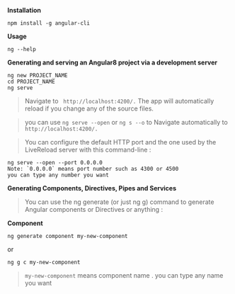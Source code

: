 

**Installation**

``` 
npm install -g angular-cli 
```



**Usage**

```
ng --help 
```



**Generating and serving an Angular8 project via a development server**

```
ng new PROJECT_NAME
cd PROJECT_NAME
ng serve
```
>Navigate to ``` http://localhost:4200/.``` The app will automatically reload if you change any of the source files.

>you can use ``` ng serve --open ``` or ``` ng s --o ``` to Navigate automatically to ``` http://localhost:4200/.```  

>You can configure the default HTTP port and the one used by the LiveReload server with this command-line :

```
ng serve --open --port 0.0.0.0
Note: `0.0.0.0` means port number such as 4300 or 4500 
you can type any number you want 
```




**Generating Components, Directives, Pipes and Services**

>You can use the ng generate (or just ng g) command to generate Angular components or Directives or anything :


**Component**

```
ng generate component my-new-component
```

or 

```
ng g c my-new-component
```

> `my-new-component` means component name . you can type any name you want 









